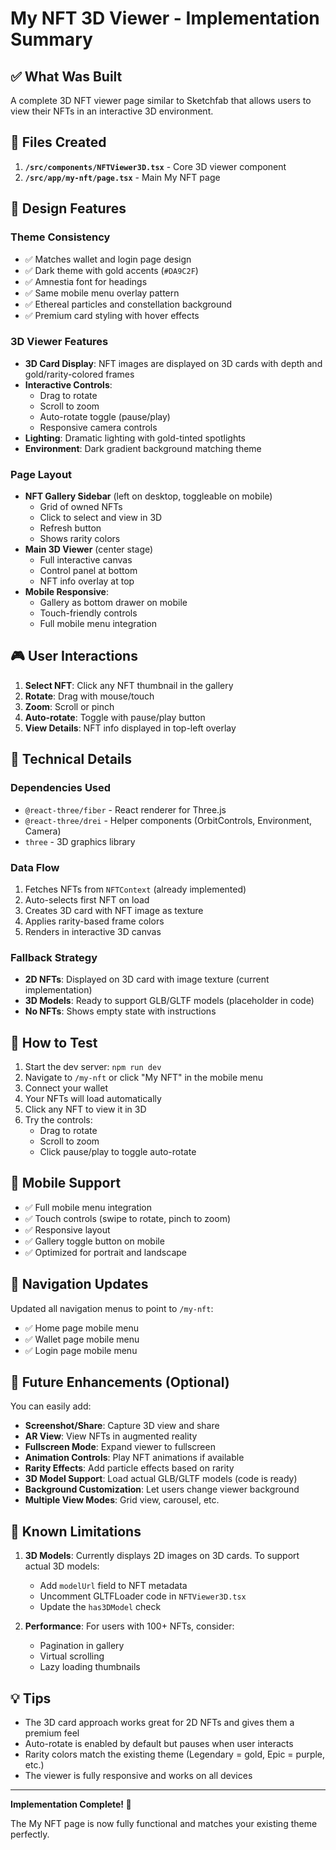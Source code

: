 # My NFT 3D Viewer - Implementation Summary

## ✅ What Was Built

A complete 3D NFT viewer page similar to Sketchfab that allows users to view their NFTs in an interactive 3D environment.

## 📁 Files Created

1. **`/src/components/NFTViewer3D.tsx`** - Core 3D viewer component
2. **`/src/app/my-nft/page.tsx`** - Main My NFT page

## 🎨 Design Features

### Theme Consistency
- ✅ Matches wallet and login page design
- ✅ Dark theme with gold accents (`#DA9C2F`)
- ✅ Amnestia font for headings
- ✅ Same mobile menu overlay pattern
- ✅ Ethereal particles and constellation background
- ✅ Premium card styling with hover effects

### 3D Viewer Features
- **3D Card Display**: NFT images are displayed on 3D cards with depth and gold/rarity-colored frames
- **Interactive Controls**:
  - Drag to rotate
  - Scroll to zoom
  - Auto-rotate toggle (pause/play)
  - Responsive camera controls
- **Lighting**: Dramatic lighting with gold-tinted spotlights
- **Environment**: Dark gradient background matching theme

### Page Layout
- **NFT Gallery Sidebar** (left on desktop, toggleable on mobile)
  - Grid of owned NFTs
  - Click to select and view in 3D
  - Refresh button
  - Shows rarity colors
- **Main 3D Viewer** (center stage)
  - Full interactive canvas
  - Control panel at bottom
  - NFT info overlay at top
- **Mobile Responsive**:
  - Gallery as bottom drawer on mobile
  - Touch-friendly controls
  - Full mobile menu integration

## 🎮 User Interactions

1. **Select NFT**: Click any NFT thumbnail in the gallery
2. **Rotate**: Drag with mouse/touch
3. **Zoom**: Scroll or pinch
4. **Auto-rotate**: Toggle with pause/play button
5. **View Details**: NFT info displayed in top-left overlay

## 🔧 Technical Details

### Dependencies Used
- `@react-three/fiber` - React renderer for Three.js
- `@react-three/drei` - Helper components (OrbitControls, Environment, Camera)
- `three` - 3D graphics library

### Data Flow
1. Fetches NFTs from `NFTContext` (already implemented)
2. Auto-selects first NFT on load
3. Creates 3D card with NFT image as texture
4. Applies rarity-based frame colors
5. Renders in interactive 3D canvas

### Fallback Strategy
- **2D NFTs**: Displayed on 3D card with image texture (current implementation)
- **3D Models**: Ready to support GLB/GLTF models (placeholder in code)
- **No NFTs**: Shows empty state with instructions

## 🚀 How to Test

1. Start the dev server: `npm run dev`
2. Navigate to `/my-nft` or click "My NFT" in the mobile menu
3. Connect your wallet
4. Your NFTs will load automatically
5. Click any NFT to view it in 3D
6. Try the controls:
   - Drag to rotate
   - Scroll to zoom
   - Click pause/play to toggle auto-rotate

## 📱 Mobile Support

- ✅ Full mobile menu integration
- ✅ Touch controls (swipe to rotate, pinch to zoom)
- ✅ Responsive layout
- ✅ Gallery toggle button on mobile
- ✅ Optimized for portrait and landscape

## 🎯 Navigation Updates

Updated all navigation menus to point to `/my-nft`:
- ✅ Home page mobile menu
- ✅ Wallet page mobile menu
- ✅ Login page mobile menu

## 🔮 Future Enhancements (Optional)

You can easily add:
- **Screenshot/Share**: Capture 3D view and share
- **AR View**: View NFTs in augmented reality
- **Fullscreen Mode**: Expand viewer to fullscreen
- **Animation Controls**: Play NFT animations if available
- **Rarity Effects**: Add particle effects based on rarity
- **3D Model Support**: Load actual GLB/GLTF models (code is ready)
- **Background Customization**: Let users change viewer background
- **Multiple View Modes**: Grid view, carousel, etc.

## 🐛 Known Limitations

1. **3D Models**: Currently displays 2D images on 3D cards. To support actual 3D models:
   - Add `modelUrl` field to NFT metadata
   - Uncomment GLTFLoader code in `NFTViewer3D.tsx`
   - Update the `has3DModel` check

2. **Performance**: For users with 100+ NFTs, consider:
   - Pagination in gallery
   - Virtual scrolling
   - Lazy loading thumbnails

## 💡 Tips

- The 3D card approach works great for 2D NFTs and gives them a premium feel
- Auto-rotate is enabled by default but pauses when user interacts
- Rarity colors match the existing theme (Legendary = gold, Epic = purple, etc.)
- The viewer is fully responsive and works on all devices

---

**Implementation Complete! 🎉**

The My NFT page is now fully functional and matches your existing theme perfectly.
